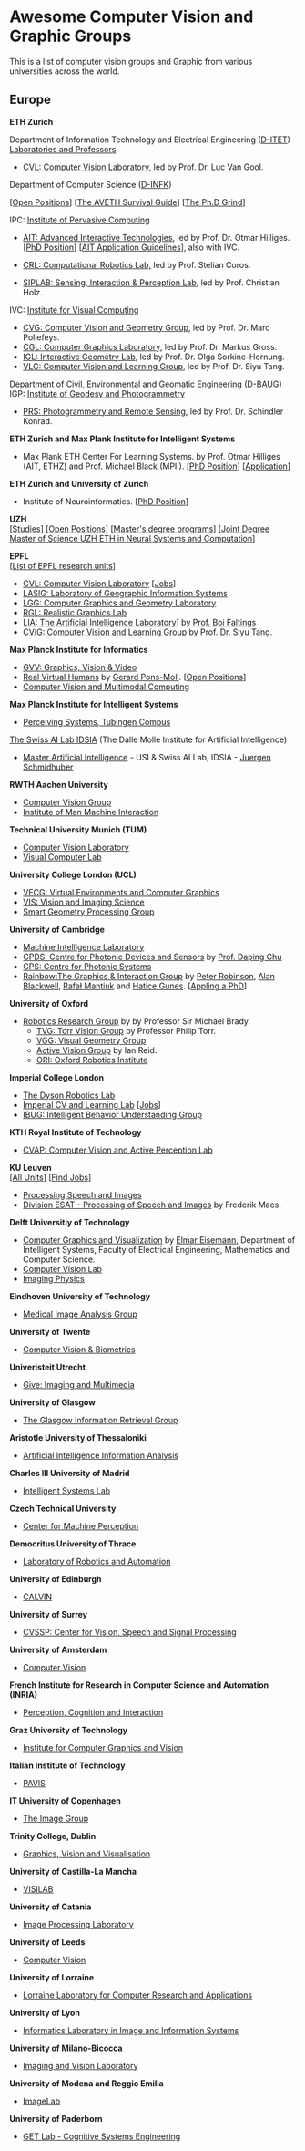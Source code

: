 # Awesome Computer Vision and Graphic Groups 

This is a list of computer vision groups and Graphic from various universities across the world.

## Europe

**ETH Zurich** <br>

Department of Information Technology and Electrical Engineering ([D-ITET](https://ee.ethz.ch/))
[Laboratories and Professors](https://ee.ethz.ch/research/laboratories-and-professors.html)

* [CVL: Computer Vision Laboratory](http://www.vision.ee.ethz.ch/en/), led by Prof. Dr. Luc Van Gool. 

Department of Computer Science ([D-INFK](https://inf.ethz.ch/department/organisation/organization.html))

[[Open Positions](https://www.jobs.ethz.ch/site/index)] [[The AVETH Survival Guide](https://www.avethdev.ethz.ch/aveth-survival-guide/)] [[The Ph.D Grind](www.pgbovine.net/PhD-memoir/pguo-PhD-grind.pdf)]

IPC:  [Institute of Pervasive Computing](http://pc.inf.ethz.ch/)

* [AIT: Advanced Interactive Technologies](https://ait.ethz.ch/), led by Prof. Dr. Otmar Hilliges. [[PhD Position](https://ait.ethz.ch/phd/)] [[AIT Application Guidelines](https://ait.ethz.ch/jobs/apply/)], also with IVC.
* [CRL: Computational Robotics Lab,](http://crl.ethz.ch/) led by Prof. Stelian Coros.

* [SIPLAB: Sensing, Interaction & Perception Lab](https://siplab.org/), led by Prof. Christian Holz.

IVC: [Institute for Visual Computing](https://ivc.ethz.ch/index.html)

* [CVG: Computer Vision and Geometry Group](http://cvg.ethz.ch/), led by Prof. Dr. Marc Pollefeys. 
* [CGL: Computer Graphics Laboratory,](https://graphics.ethz.ch) led by Prof. Dr. Markus Gross.
* [IGL: Interactive Geometry Lab](https://igl.ethz.ch), led by Prof. Dr. Olga Sorkine-Hornung.
* [VLG: Computer Vision and Learning Group](https://vlg.inf.ethz.ch/), led by Prof. Dr. Siyu Tang. 

Department of Civil, Environmental and Geomatic Engineering ([D-BAUG](https://baug.ethz.ch/index_EN))
IGP: [Institute of Geodesy and Photogrammetry](https://igp.ethz.ch/)

* [PRS: Photogrammetry and Remote Sensing](https://prs.igp.ethz.ch/), led by Prof. Dr. Schindler Konrad.

**ETH Zurich and Max Plank Institute for Intelligent Systems**
* Max Plank ETH Center For Learning Systems. by Prof. Otmar Hilliges (AIT, ETHZ) and Prof. Michael Black (MPII). [[PhD Position](learning-systems.org/phds)] [[Application](https://cls.tue.mpg.de/registration/cls_2020)]

**ETH Zurich and University of Zurich**<br>
* Institute of Neuroinformatics. [[PhD Position](https://www.ini.uzh.ch/en/institute/open-positions.html)]

**UZH** <br> 
[[Studies](https://www.uzh.ch/cmsssl/en/studies.html)] 
[[Open Positions](https://www.uzh.ch/cmsssl/en/about/work/jobs.html)] 
[[Master's degree programs](http://www.degrees.uzh.ch/en/master/)] 
[[Joint Degree Master of Science UZH ETH in Neural Systems and Computation](http://www.degrees.uzh.ch/en/master/50000008/50674937)]

**EPFL** <br> 
[[List of EPFL research units](https://www.epfl.ch/labs/)]
* [CVL: Computer Vision Laboratory](http://cvlab.epfl.ch/) [[Jobs](https://www.epfl.ch/labs/cvlab/employment/)]
* [LASIG: Laboratory of Geographic Information Systems](https://www.epfl.ch/labs/lasig)
* [LGG: Computer Graphics and Geometry Laboratory](https://lgg.epfl.ch/)
* [RGL: Realistic Graphics Lab](http://rgl.epfl.ch/)
* [LIA: The Artificial Intelligence Laboratory](https://lia.epfl.ch/)] by [Prof. Boi Faltings](http://lia.epfl.ch/~faltings/)
* [CVIG: Computer Vision and Learning Group](siyut.github.io/SiyuT/) by Prof. Dr. Siyu Tang.


**Max Planck Institute for Informatics** 
* [GVV: Graphics, Vision & Video](http://gvv.mpi-inf.mpg.de/GVV_PhD_Position.html)
* [Real Virtual Humans](http://virtualhumans.mpi-inf.mpg.de/) by [Gerard Pons-Moll](http://virtualhumans.mpi-inf.mpg.de/people/pons-moll.html). [[Open Positions](http://virtualhumans.mpi-inf.mpg.de/jobs.html)]
* [Computer Vision and Multimodal Computing](https://www.mpi-inf.mpg.de/departments/computer-vision-and-multimodal-computing/) 

**Max Planck Institute for Intelligent Systems**
* [Perceiving Systems, Tubingen Compus](ps.is.tuebingen.mpg.de/jobs)

[The Swiss AI Lab IDSIA](www.idsia.ch) (The Dalle Molle Institute for Artificial Intelligence)
* [Master Artificial Intelligence](http://people.idsia.ch/~juergen/aimaster.html) - USI & Swiss AI Lab, IDSIA - [Juergen Schmidhuber](http://people.idsia.ch/~juergen/)

**RWTH Aachen University** 
* [Computer Vision Group](http://www.vision.rwth-aachen.de/) 
* [Institute of Man Machine Interaction](https://computervisiononline.com/group/institute-man-machine-interaction) 

**Technical University Munich (TUM)**
* [Computer Vision Laboratory](https://vision.in.tum.de/) 
* [Visual Computer Lab](https://niessnerlab.org/opening.html)

**University College London (UCL)** 
* [VECG: Virtual Environments and Computer Graphics](http://vecg.cs.ucl.ac.uk/)
* [VIS: Vision and Imaging Science](http://vis.cs.ucl.ac.uk)
* [Smart Geometry Processing Group](http://geometry.cs.ucl.ac.uk/index.php)

**University of Cambridge**  
* [Machine Intelligence Laboratory](https://mi.eng.cam.ac.uk/) 
* [CPDS: Centre for Photonic Devices and Sensors](https://www.cpds.eng.cam.ac.uk/) by [Prof. Daping Chu](http://www.eng.cam.ac.uk/profiles/dpc31)
* [CPS: Centre for Photonic Systems](http://www-g.eng.cam.ac.uk/photonic_comms/files/cps_home.php)
* [Rainbow:The Graphics & Interaction Group](https://www.cl.cam.ac.uk/research/rainbow/) by [Peter Robinson](http://www.cl.cam.ac.uk/~pr10/), [Alan Blackwell](http://www.cl.cam.ac.uk/~afb21/), [Rafał Mantiuk](http://www.cl.cam.ac.uk/~rkm38/) and [Hatice Gunes](http://www.cl.cam.ac.uk/~hg410/). [[Appling a PhD](https://www.cl.cam.ac.uk/research/rainbow/applying.html)]

**University of Oxford** 
* [Robotics Research Group](http://www.robots.ox.ac.uk/) by by Professor Sir Michael Brady.
	* [TVG: Torr Vision Group](http://www.robots.ox.ac.uk/~tvg/) by Professor Philip Torr.
	* [VGG: Visual Geometry Group](http://www.robots.ox.ac.uk/~vgg/)
	* [Active Vision Group](http://www.robots.ox.ac.uk/~lav) by Ian Reid. 
	* [ORI: Oxford Robotics Institute](http://ori.ox.ac.uk/)

**Imperial College London** 
* [The Dyson Robotics Lab](http://www.imperial.ac.uk/dyson-robotics-lab/)
* [Imperial CV and Learning Lab](http://www.iis.ee.ic.ac.uk/ComputerVision/) [[Jobs](abicvl.github.io)]
* [IBUG: Intelligent Behavior Understanding Group](https://ibug.doc.ic.ac.uk/)

**KTH Royal Institute of Technology** 
* [CVAP: Computer Vision and Active Perception Lab](https://www.kth.se/en/csc/forskning/cvap) 

**KU Leuven**<br>
[[All Units](https://www.kuleuven.be/wieiswie/en/unit/)] [[Find Jobs](https://academicpositions.com/find-jobs/Research%20assistant~PhD-in-Artificial%20Intelligence~Control%20Systems%20Engineering~Manufacturing%20Engineering~Robotics~Mechanical%20Engineering~Electronics-by-all-in-all/all/1)]
* [Processing Speech and Images](https://www.esat.kuleuven.be/psi/) 
* [Division ESAT - Processing of Speech and Images](https://www.kuleuven.be/wieiswie/en/unit/50017710) by Frederik Maes.

**Delft Universitiy of Technology**
* [Computer Graphics and Visualization](https://graphics.tudelft.nl/) by [Elmar Eisemann](http://graphics.tudelft.nl/~eisemann), Department of Intelligent Systems, Faculty of Electrical Engineering, Mathematics and Computer Science.
* [Computer Vision Lab](http://visionlab.tudelft.nl/) 
* [Imaging Physics](https://www.tudelft.nl/en/faculty-of-applied-sciences/about-faculty/departments/imphys/) 

**Eindhoven University of Technology**
* [Medical Image Analysis Group](https://www.tue.nl/en/university/departments/biomedical-engineering/research/research-groups/medical-image-analysis/) 

**University of Twente**
* [Computer Vision & Biometrics](https://www.utwente.nl/en/education/master/programmes/electrical-engineering/specialization/computer-vision-biometrics/)

**Univeristeit Utrecht**
* [Give: Imaging and Multimedia](http://www.cs.uu.nl/centers/give/multimedia/index.html)

**University of Glasgow**
* [The Glasgow Information Retrieval Group](https://www.gla.ac.uk/schools/computing/research/researchsections/ida-section/informationretrieval/)

**Aristotle University of Thessaloniki**
* [Artificial Intelligence Information Analysis](http://poseidon.csd.auth.gr/EN/)

**Charles III University of Madrid** 
* [Intelligent Systems Lab](http://www.uc3m.es/islab)

**Czech Technical University**
* [Center for Machine Perception](http://cmp.felk.cvut.cz/) 

**Democritus University of Thrace**
* [Laboratory of Robotics and Automation](http://robotics.pme.duth.gr/) 

**University of Edinburgh**
* [CALVIN](http://calvin.inf.ed.ac.uk/) 

**University of Surrey**
* [CVSSP: Center for Vision, Speech and Signal Processing](https://www.surrey.ac.uk/centre-vision-speech-signal-processing)

**University of Amsterdam**
* [Computer Vision](http://ivi.uva.nl/content/research-groups/computer-vision/computer-vision.html) 

**French Institute for Research in Computer Science and Automation (INRIA)**
* [Perception, Cognition and Interaction](https://www.inria.fr/en/domains/perception-cognition-and-interaction)

**Graz University of Technology**
* [Institute for Computer Graphics and Vision](http://www.icg.tu-graz.ac.at/)

**Italian Institute of Technology**
* [PAVIS](http://pavis.iit.it/) 

**IT University of Copenhagen**
* [The Image Group](https://www.itu.dk/image/index.html) 

**Trinity College, Dublin**
* [Graphics, Vision and Visualisation](http://gv2.cs.tcd.ie/) 

**University of Castilla-La Mancha**
* [VISILAB](http://visilab.etsii.uclm.es/) 

**University of Catania**
* [Image Processing Laboratory](http://iplab.dmi.unict.it/) 

**University of Leeds**
* [Computer Vision](http://www.comp.leeds.ac.uk/vision/)  

**University of Lorraine**
* [Lorraine Laboratory for Computer Research and Applications](http://www.loria.fr/isa)  

**University of Lyon**
* [Informatics Laboratory in Image and Information Systems](http://www.ivl.disco.unimib.it/)  

**University of Milano-Bicocca**
* [Imaging and Vision Laboratory](http://imagelab.ing.unimore.it/imagelab/)  

**University of Modena and Reggio Emilia**
* [ImageLab](http://imagelab.ing.unimore.it/imagelab/) 

**University of Paderborn**
* [GET Lab - Cognitive Systems Engineering](http://getwww.uni-paderborn.de/)


